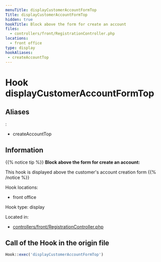 ```yaml
---
menuTitle: displayCustomerAccountFormTop
Title: displayCustomerAccountFormTop
hidden: true
hookTitle: Block above the form for create an account
files:
  - controllers/front/RegistrationController.php
locations:
  - front office
type: display
hookAliases:
 - createAccountTop
---
```


# Hook displayCustomerAccountFormTop

## Aliases
: 
 - createAccountTop



## Information

{{% notice tip %}}
**Block above the form for create an account:** 

This hook is displayed above the customer's account creation form
{{% /notice %}}

Hook locations: 
  - front office

Hook type: display

Located in: 
  - [controllers/front/RegistrationController.php](https://github.com/PrestaShop/PrestaShop/blob/8.0.x/controllers/front/RegistrationController.php)

## Call of the Hook in the origin file

```php
Hook::exec('displayCustomerAccountFormTop')
```
